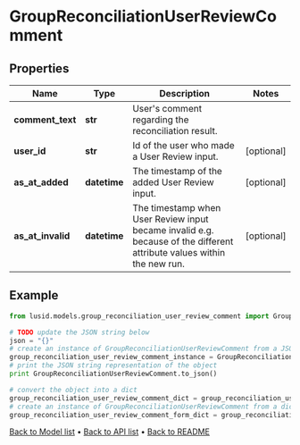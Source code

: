 # GroupReconciliationUserReviewComment


## Properties
Name | Type | Description | Notes
------------ | ------------- | ------------- | -------------
**comment_text** | **str** | User&#39;s comment regarding the reconciliation result. | 
**user_id** | **str** | Id of the user who made a User Review input. | [optional] 
**as_at_added** | **datetime** | The timestamp of the added User Review input. | [optional] 
**as_at_invalid** | **datetime** | The timestamp when User Review input became invalid e.g. because of the different attribute values within the new run. | [optional] 

## Example

```python
from lusid.models.group_reconciliation_user_review_comment import GroupReconciliationUserReviewComment

# TODO update the JSON string below
json = "{}"
# create an instance of GroupReconciliationUserReviewComment from a JSON string
group_reconciliation_user_review_comment_instance = GroupReconciliationUserReviewComment.from_json(json)
# print the JSON string representation of the object
print GroupReconciliationUserReviewComment.to_json()

# convert the object into a dict
group_reconciliation_user_review_comment_dict = group_reconciliation_user_review_comment_instance.to_dict()
# create an instance of GroupReconciliationUserReviewComment from a dict
group_reconciliation_user_review_comment_form_dict = group_reconciliation_user_review_comment.from_dict(group_reconciliation_user_review_comment_dict)
```
[Back to Model list](../README.md#documentation-for-models) &#8226; [Back to API list](../README.md#documentation-for-api-endpoints) &#8226; [Back to README](../README.md)


